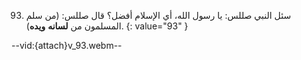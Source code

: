 93. سئل النبي صللس: يا رسول الله، أي الإسلام أفضل؟ قال صللس: (من سلم المسلمون من **لسانه** **ويده**).
{: value="93" }

--vid:{attach}v_93.webm--
